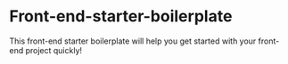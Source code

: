 # Front-end-starter-boilerplate
This front-end starter boilerplate will help you get started with your front-end project quickly!
